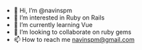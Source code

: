 - 👋 Hi, I’m @navinspm
- 👀 I’m interested in Ruby on Rails
- 🌱 I’m currently learning Vue
- 💞️ I’m looking to collaborate on ruby gems
- 📫 How to reach me navinspm@gmail.com

<!---
navinspm/navinspm is a ✨ special ✨ repository because its `README.md` (this file) appears on your GitHub profile.
You can click the Preview link to take a look at your changes.
--->
